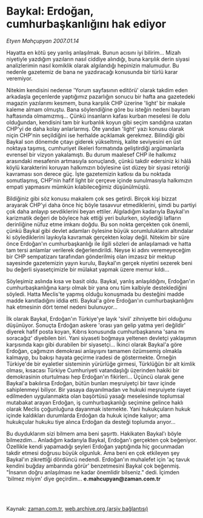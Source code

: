 # Baykal: Erdoğan, cumhurbaşkanlığını hak ediyor

*Etyen Mahçupyan 2007.01.14*

<td class="columnist-detail">
<p>Hayatta en kötü şey yanlış anlaşılmak. Bunun acısını iyi bilirim... Mizah niyetiyle yazdığım yazıların nasıl ciddiye alındığı, buna karşılık derin siyasi analizlerimin nasıl komiklik olarak algılandığı hepinizin malumudur. Bu nedenle gazetemiz de bana ne yazdıracağı konusunda bir türlü karar veremiyor.</p>
<p>
<div id="haberMetinDiv">
<p>Nitekim kendisini nedense 'Yorum sayfasının editörü' olarak takdim eden arkadaşla geçenlerde yaptığımız pazarlığın sonucu bir hafta ana gazetedeki magazin yazılarımı kesmem, buna karşılık CHP üzerine 'light' bir makale kaleme almam olmuştu. Bana söylendiğine göre bu isteğin nedeni bayram haftasında olmamızmış... Çünkü insanların kafası kurban meselesi ile dolu olduğundan, kendisini tam bir kurbanlık koyun gibi seçim sandığına uzatan CHP'yi de daha kolay anlarlarmış. Öte yandan 'light' yazı konusu olarak niçin CHP'nin seçildiğini ise herhalde açıklamak gerekmez. Bilindiği gibi Baykal son dönemde çıtayı giderek yükseltmiş, kalite seviyesini en üst noktaya taşımış, cumhuriyet ilkeleri formatında geliştirdiği argümanlarla evrensel bir vizyon yakalamıştı. Bu durum maalesef CHP ile halkımız arasındaki mesafenin artmasıyla sonuçlandı, çünkü takdir edersiniz ki hâlâ köylü karakterini koruyan halkımızın böylesine üst düzey bir siyasi retoriği kavraması son derece güç. İşte gazetemizin katkısı da bu noktada somutlaşmış, CHP'nin hafif light bir çerçeve içinde sunulmasıyla halkımızın empati yapmasını mümkün kılabileceğimiz düşünülmüştü. 
<p>Bildiğiniz gibi söz konusu makalem çok ses getirdi. Birçok kişi bizzat arayarak CHP'yi daha önce hiç böyle tasavvur etmediklerini, şimdi bu partiyi çok daha anlayıp sevdiklerini beyan ettiler. Algıladığım kadarıyla Baykal'ın karizmatik değeri de böylece hak ettiği yeri bulurken, söylediği lafların derinliğine nüfuz etme imkanı doğdu. Bu son nokta gerçekten çok önemli, çünkü Baykal gibi devlet adamları öylesine büyük sorumlulukların altındalar ki söylediklerini layıkıyla kavramak gerçekten kolay değil. Nitekim bir süre önce Erdoğan'ın cumhurbaşkanlığı ile ilgili sözleri de anlaşılamadı ve hatta tam tersi anlamlar verilerek değerlendirildi. Neyse ki adını veremeyeceğim bir CHP sempatizanı tarafından gönderilmiş olan imzasız bir mektup sayesinde gazetemizin yayın kurulu, Baykal'ın gerçek niyetini sezerek beni bu değerli siyasetçimizle bir mülakat yapmak üzere memur kıldı...
<p>Söyleşimiz aslında kısa ve basit oldu. Baykal, yanlış anlaşıldığını, Erdoğan'ın cumhurbaşkanlığına karşı olmak bir yana onu tüm kalbiyle desteklediğini söyledi. Hatta Meclis'te yapmış olduğu konuşmada bu desteğini madde madde kanıtladığını iddia etti. Baykal'a göre Erdoğan'ın cumhurbaşkanlığını hak etmesinin dört temel nedeni bulunuyor... 
<p>İlk olarak Baykal, Erdoğan'ın Türkiye'ye layık  'sivil' zihniyette biri olduğunu düşünüyor. Sonuçta Erdoğan askere 'orası yan gelip yatma yeri değildir' diyerek hafif posta koyan, Kıbrıs konusunda cumhurbaşkanına 'sana mı soracağız' diyebilen biri. Yani siyaseti boğmaya yeltenen devletçi yaklaşımın karşısında kapı gibi durabilen bir siyasetçi... İkinci olarak Baykal'a göre Erdoğan, çağımızın demokrasi anlayışını tamamen özümsemiş olmakla kalmayıp, bu bakışı hayata geçirme iradesi de göstermekte. Örneğin Türkiye'de bir eyaletler sisteminin yürürlüğe girmesi, Türklüğün bir alt kimlik olması, kısacası Türkiye Cumhuriyeti vatandaşlığı üzerinden hakiki bir demokrasinin oturtulması hep Erdoğan'ın fikirleri... Üçüncü olarak gene Baykal'a bakılırsa Erdoğan, bütün bunları meşruiyetçi bir tavır içinde sahiplenmeyi biliyor. Bir yasaya dayanılmadan ve hukuki meşruiyete riayet edilmeden uygulanmakta olan başörtüsü yasağı meselesinde toplumsal mutabakat arayan Erdoğan, iş cumhurbaşkanlığı seçimine gelince haklı olarak Meclis çoğunluğuna dayanmak istemekte. Yani hukukçuların hukuk içinde kaldıkları durumlarda Erdoğan da hukuk içinde kalıyor; ama hukukçular hukuku tiye alınca Erdoğan da desteği toplumda arıyor... 
<p>Bu duyduklarım sizi bilmem ama beni şaşırttı. Hakikaten Baykal'ı böyle bilmezdim... Anladığım kadarıyla Baykal, Erdoğan'ı gerçekten çok beğeniyor. Özellikle kendi yapamadığı şeyleri Erdoğan yaptığında hiç gocunmadan takdir etmesi doğrusu büyük olgunluk. Ama beni en çok etkileyen şey Baykal'ın zikrettiği dördüncü nedendi. Erdoğan'ın muhalefet için 'aç tavuk kendini buğday ambarında görür' benzetmesini Baykal çok beğenmiş. "İnsanın doğru anlaşılması ne kadar önemlidir bilseniz." dedi. İçimden 'bilmez miyim' diye geçirdim... <b>e.mahcupyan@zaman.com.tr</b></p></p></p></p></p></div>
</p>


<p><br>
		 </br></p></td>

Kaynak: [zaman.com.tr](http://zaman.com.tr/yazar.do?yazino=786312), [web.archive.org (arşiv bağlantısı)](http://web.archive.org/web/20111212054438/http://www.zaman.com.tr:80/yazar.do?yazino=786312)

